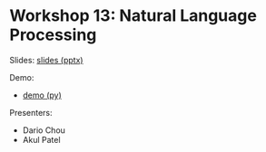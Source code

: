 # Workshop 13: Natural Language Processing

Slides: [slides (pptx)](Workshop.pptx)

Demo:
 - [demo (py)](NLPworkshop.py)

Presenters:
 - Dario Chou
 - Akul Patel
